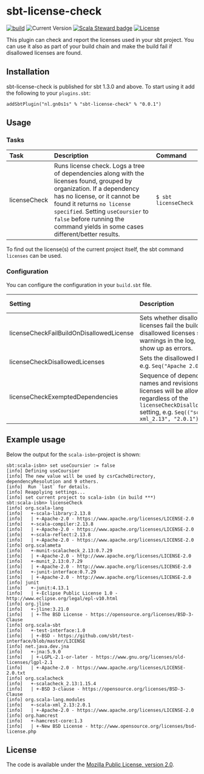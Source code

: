# sbt-license-check

[![build](https://github.com/Philippus/sbt-license-check/workflows/build/badge.svg)](https://github.com/Philippus/sbt-license-check/actions/workflows/scala.yml?query=workflow%3Abuild+branch%3Amain)
![Current Version](https://img.shields.io/badge/version-0.0.1-brightgreen.svg?style=flat "0.0.1")
[![Scala Steward badge](https://img.shields.io/badge/Scala_Steward-helping-blue.svg?style=flat&logo=data:image/png;base64,iVBORw0KGgoAAAANSUhEUgAAAA4AAAAQCAMAAAARSr4IAAAAVFBMVEUAAACHjojlOy5NWlrKzcYRKjGFjIbp293YycuLa3pYY2LSqql4f3pCUFTgSjNodYRmcXUsPD/NTTbjRS+2jomhgnzNc223cGvZS0HaSD0XLjbaSjElhIr+AAAAAXRSTlMAQObYZgAAAHlJREFUCNdNyosOwyAIhWHAQS1Vt7a77/3fcxxdmv0xwmckutAR1nkm4ggbyEcg/wWmlGLDAA3oL50xi6fk5ffZ3E2E3QfZDCcCN2YtbEWZt+Drc6u6rlqv7Uk0LdKqqr5rk2UCRXOk0vmQKGfc94nOJyQjouF9H/wCc9gECEYfONoAAAAASUVORK5CYII=)](https://scala-steward.org)
[![License](https://img.shields.io/badge/License-MPL%202.0-blue.svg?style=flat "MPL 2.0")](LICENSE)

This plugin can check and report the licenses used in your sbt project. You can use it also as part of your build chain
and make the build fail if disallowed licenses are found.

## Installation

sbt-license-check is published for sbt 1.3.0 and above. To start using it add the following to your `plugins.sbt`:

```
addSbtPlugin("nl.gn0s1s" % "sbt-license-check" % "0.0.1")
```

## Usage
### Tasks
| Task         | Description                                                                                                                                                                                                                                                                                                 | Command                  |
|:-------------|:------------------------------------------------------------------------------------------------------------------------------------------------------------------------------------------------------------------------------------------------------------------------------------------------------------|:-------------------------|
| licenseCheck | Runs license check. Logs a tree of dependencies along with the licenses found, grouped by organization. If a dependency has no license, or it cannot be found it returns `no license specified`. Setting `useCoursier` to `false` before running the command yields in some cases different/better results. | ```$ sbt licenseCheck``` |

To find out the license(s) of the current project itself, the sbt command `licenses` can be used.

### Configuration
You can configure the configuration in your `build.sbt` file.

| Setting                                  | Description                                                                                                                                                                   | Default Value |
|:-----------------------------------------|:------------------------------------------------------------------------------------------------------------------------------------------------------------------------------|:--------------|
| licenseCheckFailBuildOnDisallowedLicense | Sets whether disallowed licenses fail the build, if `false` disallowed licenses show up as warnings in the log, if `true` they show up as errors.                             | false         |
| licenseCheckDisallowedLicenses           | Sets the disallowed licenses, e.g. `Seq("Apache 2.0")`.                                                                                                                       | Nil           |
| licenseCheckExemptedDependencies         | Sequence of dependency names and revisions whose licenses will be allowed regardless of the `licenseCheckDisallowedLicenses` setting, e.g. `Seq(("scala-xml_2.13", "2.0.1"))` | Nil           |

## Example usage

Below the output for the `scala-isbn`-project is shown:
```
sbt:scala-isbn> set useCoursier := false
[info] Defining useCoursier
[info] The new value will be used by csrCacheDirectory, dependencyResolution and 9 others.
[info]  Run `last` for details.
[info] Reapplying settings...
[info] set current project to scala-isbn (in build ***)
sbt:scala-isbn> licenseCheck
[info] org.scala-lang
[info]   +-scala-library:2.13.8
[info]   | +-Apache-2.0 - https://www.apache.org/licenses/LICENSE-2.0
[info]   +-scala-compiler:2.13.8
[info]   | +-Apache-2.0 - https://www.apache.org/licenses/LICENSE-2.0
[info]   +-scala-reflect:2.13.8
[info]   | +-Apache-2.0 - https://www.apache.org/licenses/LICENSE-2.0
[info] org.scalameta
[info]   +-munit-scalacheck_2.13:0.7.29
[info]   | +-Apache-2.0 - http://www.apache.org/licenses/LICENSE-2.0
[info]   +-munit_2.13:0.7.29
[info]   | +-Apache-2.0 - http://www.apache.org/licenses/LICENSE-2.0
[info]   +-junit-interface:0.7.29
[info]   | +-Apache-2.0 - http://www.apache.org/licenses/LICENSE-2.0
[info] junit
[info]   +-junit:4.13.1
[info]   | +-Eclipse Public License 1.0 - http://www.eclipse.org/legal/epl-v10.html
[info] org.jline
[info]   +-jline:3.21.0
[info]   | +-The BSD License - https://opensource.org/licenses/BSD-3-Clause
[info] org.scala-sbt
[info]   +-test-interface:1.0
[info]   | +-BSD - https://github.com/sbt/test-interface/blob/master/LICENSE
[info] net.java.dev.jna
[info]   +-jna:5.9.0
[info]   | +-LGPL-2.1-or-later - https://www.gnu.org/licenses/old-licenses/lgpl-2.1
[info]   | +-Apache-2.0 - https://www.apache.org/licenses/LICENSE-2.0.txt
[info] org.scalacheck
[info]   +-scalacheck_2.13:1.15.4
[info]   | +-BSD 3-clause - https://opensource.org/licenses/BSD-3-Clause
[info] org.scala-lang.modules
[info]   +-scala-xml_2.13:2.0.1
[info]   | +-Apache-2.0 - https://www.apache.org/licenses/LICENSE-2.0
[info] org.hamcrest
[info]   +-hamcrest-core:1.3
[info]   | +-New BSD License - http://www.opensource.org/licenses/bsd-license.php
```

## License
The code is available under the [Mozilla Public License, version 2.0](LICENSE).

